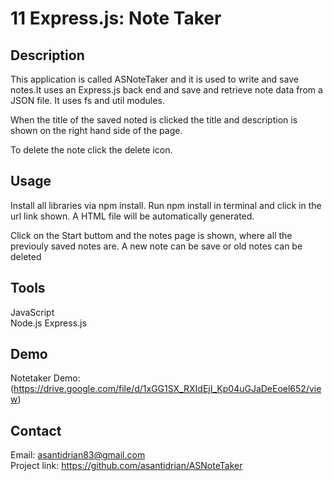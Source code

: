 # 11 Express.js: Note Taker

## Description
This application is called ASNoteTaker and it is  used to write and save notes.It uses an Express.js back end and  save and retrieve note data from a JSON file.
It uses fs and util modules. 

When the title of the saved noted is clicked the title and description is shown on the right hand side of the page.

To delete the note click the delete icon.

## Usage
Install all libraries via npm install.
Run npm install in terminal and click in the url link shown.
A HTML file will be automatically generated.

Click on the Start buttom and the notes page is shown, where all the previouly saved notes are. A new note can be save or old notes can be deleted

## Tools
JavaScript  
Node.js
Express.js

## Demo

 Notetaker Demo:(https://drive.google.com/file/d/1xGG1SX_RXIdEjI_Kp04uGJaDeEoel652/view)


## Contact
Email: asantidrian83@gmail.com  
Project link: https://github.com/asantidrian/ASNoteTaker


